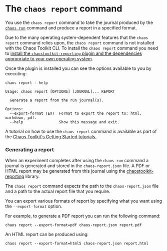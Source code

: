 # The `chaos report` command

You use the `chaos report` command to take the journal produced by the 
[`chaos run`](run.md) command and produce a report in a specified format.

Due to the many operating system-dependent features that the `chaos report` 
command relies upon, the `chaos report` command is not installed with the 
Chaos Toolkit CLI. To install the `chaos report` command you need to [install 
the `chaostoolkit-reporting` plugin and the dependencies appropriate to your 
own operating system](https://github.com/chaostoolkit/chaostoolkit-reporting).

Once the plugin is installed you can see the options available to you by 
executing:

```
chaos report --help
```
```
Usage: chaos report [OPTIONS] [JOURNAL]... REPORT

  Generate a report from the run journal(s).

Options:
  --export-format TEXT  Format to export the report to: html, markdown, pdf.
  --help                Show this message and exit.
```

A tutorial on how to use the `chaos report` command is available as part of the 
[Chaos Toolkit's Getting Started tutorials.](https://www.katacoda.com/chaostoolkit/courses/01-chaostoolkit-getting-started)

### Generating a report

When an experiment completes after using the `chaos run` command a journal is 
generated and stored in the `chaos-report.json` file. A PDF or HTML report may 
be generated from this journal using the [chaostoolkit-reporting][chaosreport] 
library.

[chaosreport]: https://github.com/chaostoolkit/chaostoolkit-reporting

The `chaos report` command expects the path to the `chaos-report.json` file 
and a path to the actual report file that you require.

You can export various formats of report by specifying what you want using the 
`--export-format` option.

For example, to generate a PDF report you can run the following command:

```
chaos report --export-format=pdf chaos-report.json report.pdf
```

An HTML report can be produced using:

```
chaos report --export-format=html5 chaos-report.json report.html
```
